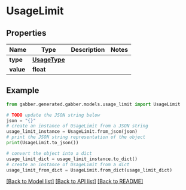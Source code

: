 # UsageLimit


## Properties

Name | Type | Description | Notes
------------ | ------------- | ------------- | -------------
**type** | [**UsageType**](UsageType.md) |  | 
**value** | **float** |  | 

## Example

```python
from gabber.generated.gabber.models.usage_limit import UsageLimit

# TODO update the JSON string below
json = "{}"
# create an instance of UsageLimit from a JSON string
usage_limit_instance = UsageLimit.from_json(json)
# print the JSON string representation of the object
print(UsageLimit.to_json())

# convert the object into a dict
usage_limit_dict = usage_limit_instance.to_dict()
# create an instance of UsageLimit from a dict
usage_limit_from_dict = UsageLimit.from_dict(usage_limit_dict)
```
[[Back to Model list]](../README.md#documentation-for-models) [[Back to API list]](../README.md#documentation-for-api-endpoints) [[Back to README]](../README.md)



